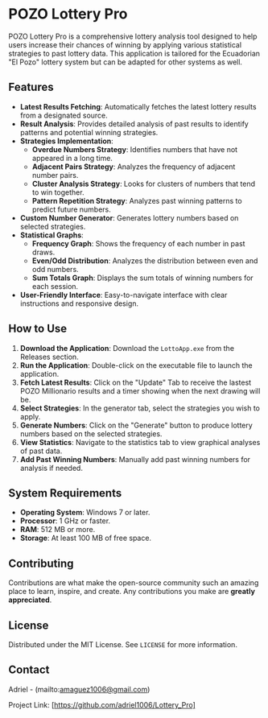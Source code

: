 # POZO Lottery Pro

POZO Lottery Pro is a comprehensive lottery analysis tool designed to help users increase their chances of winning by applying various statistical strategies to past lottery data. This application is tailored for the Ecuadorian "El Pozo" lottery system but can be adapted for other systems as well.

## Features

- **Latest Results Fetching**: Automatically fetches the latest lottery results from a designated source.
- **Result Analysis**: Provides detailed analysis of past results to identify patterns and potential winning strategies.
- **Strategies Implementation**:
  - **Overdue Numbers Strategy**: Identifies numbers that have not appeared in a long time.
  - **Adjacent Pairs Strategy**: Analyzes the frequency of adjacent number pairs.
  - **Cluster Analysis Strategy**: Looks for clusters of numbers that tend to win together.
  - **Pattern Repetition Strategy**: Analyzes past winning patterns to predict future numbers.
- **Custom Number Generator**: Generates lottery numbers based on selected strategies.
- **Statistical Graphs**:
  - **Frequency Graph**: Shows the frequency of each number in past draws.
  - **Even/Odd Distribution**: Analyzes the distribution between even and odd numbers.
  - **Sum Totals Graph**: Displays the sum totals of winning numbers for each session.
- **User-Friendly Interface**: Easy-to-navigate interface with clear instructions and responsive design.

## How to Use

1. **Download the Application**: Download the `LottoApp.exe` from the Releases section.
2. **Run the Application**: Double-click on the executable file to launch the application.
3. **Fetch Latest Results**: Click on the "Update" Tab to receive the lastest POZO Millionario results and a timer showing when the next drawing will be.
4. **Select Strategies**: In the generator tab, select the strategies you wish to apply.
5. **Generate Numbers**: Click on the "Generate" button to produce lottery numbers based on the selected strategies.
6. **View Statistics**: Navigate to the statistics tab to view graphical analyses of past data.
7. **Add Past Winning Numbers**: Manually add past winning numbers for analysis if needed.

## System Requirements

- **Operating System**: Windows 7 or later.
- **Processor**: 1 GHz or faster.
- **RAM**: 512 MB or more.
- **Storage**: At least 100 MB of free space.

## Contributing

Contributions are what make the open-source community such an amazing place to learn, inspire, and create. Any contributions you make are **greatly appreciated**.

## License

Distributed under the MIT License. See `LICENSE` for more information.

## Contact

Adriel - (mailto:amaguez1006@gmail.com)

Project Link: [https://github.com/adriel1006/Lottery_Pro]
